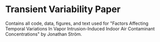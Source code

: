 # Transient Variability Paper
Contains all code, data, figures, and text used for "Factors Affecting Temporal Variations In Vapor Intrusion-Induced Indoor Air Contaminant Concentrations" by Jonathan Ström.
